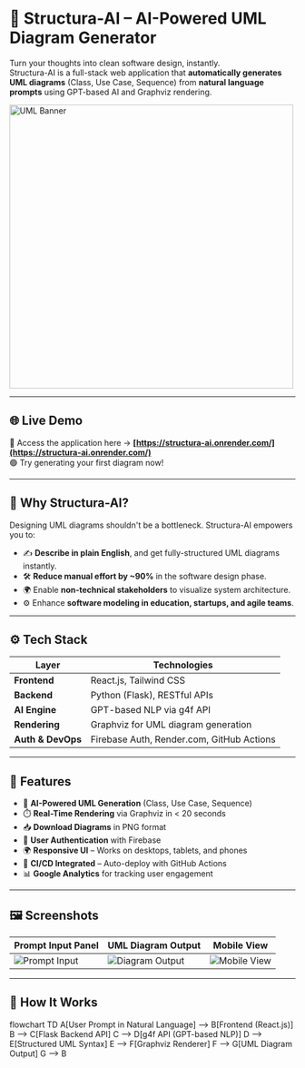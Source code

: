 # 🧠 Structura-AI – AI-Powered UML Diagram Generator

Turn your thoughts into clean software design, instantly.  
Structura-AI is a full-stack web application that **automatically generates UML diagrams** (Class, Use Case, Sequence) from **natural language prompts** using GPT-based AI and Graphviz rendering.

<img src="https://github.com/user-attachments/assets/54a0ad77-f32a-4273-8847-2a87d9314807" alt="UML Banner" width="500"/>


---

## 🌐 Live Demo

🚀 Access the application here → **[https://structura-ai.onrender.com/](https://structura-ai.onrender.com/)**  
🟢 Try generating your first diagram now!

---

## 📌 Why Structura-AI?

Designing UML diagrams shouldn't be a bottleneck. Structura-AI empowers you to:
- ✍️ **Describe in plain English**, and get fully-structured UML diagrams instantly.
- 🛠️ **Reduce manual effort by ~90%** in the software design phase.
- 🌍 Enable **non-technical stakeholders** to visualize system architecture.
- ⚙️ Enhance **software modeling in education, startups, and agile teams**.

---

## ⚙️ Tech Stack

| Layer             | Technologies                            |
|-------------------|------------------------------------------|
| **Frontend**       | React.js, Tailwind CSS                   |
| **Backend**        | Python (Flask), RESTful APIs             |
| **AI Engine**      | GPT-based NLP via g4f API                |
| **Rendering**      | Graphviz for UML diagram generation      |
| **Auth & DevOps**  | Firebase Auth, Render.com, GitHub Actions |

---

## 🧩 Features

- 🧠 **AI-Powered UML Generation** (Class, Use Case, Sequence)
- ⏱️ **Real-Time Rendering** via Graphviz in < 20 seconds
- 📥 **Download Diagrams** in PNG format
- 🔐 **User Authentication** with Firebase
- 🌍 **Responsive UI** – Works on desktops, tablets, and phones
- 🚀 **CI/CD Integrated** – Auto-deploy with GitHub Actions
- 📊 **Google Analytics** for tracking user engagement

---

## 🖼️ Screenshots

| Prompt Input Panel                                                                                   | UML Diagram Output                                                                                   | Mobile View                                                                                             |
|------------------------------------------------------------------------------------------------------|--------------------------------------------------------------------------------------------------------|----------------------------------------------------------------------------------------------------------|
| ![Prompt Input](https://github.com/user-attachments/assets/03867456-5a78-419f-b943-5c426df9790b)     | ![Diagram Output](https://github.com/user-attachments/assets/13b9258d-0963-4149-88b6-c6f3ea609538)    | ![Mobile View](https://github.com/user-attachments/assets/ac057a4b-0f00-4012-a351-41274002a4f4)          |

---

## 🔄 How It Works

flowchart TD
    A[User Prompt in Natural Language] --> B[Frontend (React.js)]
    B --> C[Flask Backend API]
    C --> D[g4f API (GPT-based NLP)]
    D --> E[Structured UML Syntax]
    E --> F[Graphviz Renderer]
    F --> G[UML Diagram Output]
    G --> B

